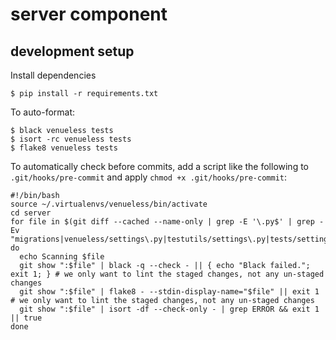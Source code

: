 # server component

## development setup

Install dependencies

	$ pip install -r requirements.txt

To auto-format:

	$ black venueless tests
	$ isort -rc venueless tests
	$ flake8 venueless tests

To automatically check before commits, add a script like the following to ``.git/hooks/pre-commit`` and apply ``chmod +x .git/hooks/pre-commit``:

	#!/bin/bash
	source ~/.virtualenvs/venueless/bin/activate
	cd server
	for file in $(git diff --cached --name-only | grep -E '\.py$' | grep -Ev "migrations|venueless/settings\.py|testutils/settings\.py|tests/settings\.py|venueless/core/models/__init__\.py")
	do
	  echo Scanning $file
	  git show ":$file" | black -q --check - || { echo "Black failed."; exit 1; } # we only want to lint the staged changes, not any un-staged changes
	  git show ":$file" | flake8 - --stdin-display-name="$file" || exit 1 # we only want to lint the staged changes, not any un-staged changes
	  git show ":$file" | isort -df --check-only - | grep ERROR && exit 1 || true
	done

